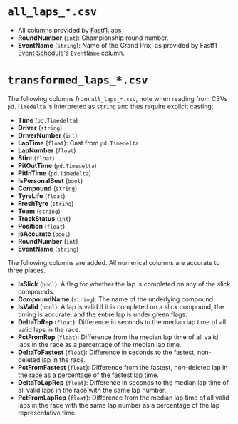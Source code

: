 # `all_laps_*.csv`

- All columns provided by [Fastf1.laps](https://docs.fastf1.dev/core.html#laps)
- **RoundNumber** (`int`): Championship round number.
- **EventName** (`string`): Name of the Grand Prix, as provided by Fastf1 [Event Schedule](https://docs.fastf1.dev/events.html#event-schedule-data)'s `EventName` column.

# `transformed_laps_*.csv`

The following columns from `all_laps_*.csv`, note when reading from CSVs `pd.Timedelta` is interpreted as `string` and thus require explicit casting:

- **Time** (`pd.Timedelta`)
- **Driver** (`string`)
- **DriverNumber** (`int`)
- **LapTime** (`float`): Cast from `pd.Timedelta`
- **LapNumber** (`float`)
- **Stint** (`float`)
- **PitOutTime** (`pd.Timedelta`)
- **PitInTime** (`pd.Timedelta`)
- **IsPersonalBest** (`bool`)
- **Compound** (`string`)
- **TyreLife** (`float`)
- **FreshTyre** (`string`)
- **Team** (`string`)
- **TrackStatus** (`int`)
- **Position** (`float`)
- **IsAccurate** (`bool`)
- **RoundNumber** (`int`)
- **EventName** (`string`)

The following columns are added. All numerical columns are accurate to three places.

- **IsSlick** (`bool`): A flag for whether the lap is completed on any of the slick compounds.
- **CompoundName** (`string`): The name of the underlying compound.
- **IsValid** (`bool`): A lap is valid if it is completed on a slick compound, the timing is accurate, and the entire lap is under green flags.
- **DeltaToRep** (`float`): Difference in seconds to the median lap time of all valid laps in the race.
- **PctFromRep** (`float`): Difference from the median lap time of all valid laps in the race as a percentage of the median lap time.
- **DeltaToFastest** (`float`): Difference in seconds to the fastest, non-deleted lap in the race.
- **PctFromFastest** (`float`): Difference from the fastest, non-deleted lap in the race as a percentage of the fastest lap time.
- **DeltaToLapRep** (`float`): Difference in seconds to the median lap time of all valid laps in the race with the same lap number.
- **PctFromLapRep** (`float`): Difference from the median lap time of all valid laps in the race with the same lap number as a percentage of the lap representative time.
